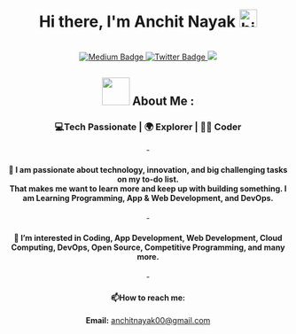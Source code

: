 <!--- Start Profile README --->

<div align="center">

<div id="header" align="center">
  <h1>
  Hi there, I'm Anchit Nayak
  <img src="https://user-images.githubusercontent.com/1303154/88677602-1635ba80-d120-11ea-84d8-d263ba5fc3c0.gif" width="32px" alt="hi">
</h1>
<br>

<div id="header" align="center">
  <div id="badges">


  <a href="https://medium.com/@anchitnayak00">
<img src="https://img.shields.io/badge/Medium-black?style=for-the-badge&logo=medium&logoColor=white" alt="Medium Badge"/>

  <a href="https://twitter.com/AnchitNayak">
    <img src="https://img.shields.io/badge/twitter-%231DA1F2.svg?&style=for-the-badge&logo=twitter&logoColor=white" alt="Twitter Badge"/>

  <a href = "mailto:anchitnayak00@gmail.com">
    <img src = "https://img.shields.io/badge/Gmail-D14836?style=for-the-badge&logo=gmail&logoColor=white"></img>

  </a>
  <br>

  </div>


<div align="center">

## <img src="https://media.giphy.com/media/WUlplcMpOCEmTGBtBW/giphy.gif" width="50"> About Me :
   <h3>
 💻Tech Passionate | 🌍 Explorer | 👨‍💻 Coder </h3> </div>

-<h4>:telescope: I am passionate about technology, innovation, and big challenging tasks on my to-do list.<br>That makes me want to learn more and keep up with building something. I am Learning Programming, App & Web Development, and DevOps. </h4>

-<h4>:seedling: I’m interested in Coding, App Development, Web Development, Cloud Computing, DevOps, Open Source, Competitive Programming, and many more. </h4>
    
-<h4>:mailbox:How to reach me: </h4>

<a herf= "mailto:anchitnayak00@gmail.com"> **Email:** anchitnayak00@gmail.com </a>
